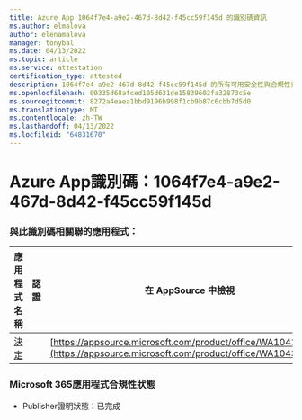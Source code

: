 ```yaml
---
title: Azure App 1064f7e4-a9e2-467d-8d42-f45cc59f145d 的識別碼資訊
ms.author: elmalova
author: elenamalova
manager: tonybal
ms.date: 04/13/2022
ms.topic: article
ms.service: attestation
certification_type: attested
description: 1064f7e4-a9e2-467d-8d42-f45cc59f145d 的所有可用安全性與合規性資訊。
ms.openlocfilehash: 00335d68afced105d631de15839602fa32873c5e
ms.sourcegitcommit: 8272a4eaea1bbd9196b998f1cb9b87c6cbb7d5d0
ms.translationtype: MT
ms.contentlocale: zh-TW
ms.lasthandoff: 04/13/2022
ms.locfileid: "64831670"
---
```

# <a name="azure-app-id-1064f7e4-a9e2-467d-8d42-f45cc59f145d"></a>Azure App識別碼：1064f7e4-a9e2-467d-8d42-f45cc59f145d


### <a name="apps-associated-with-this-id"></a>與此識別碼相關聯的應用程式：
| **應用程式名稱** | **認證** | **在 AppSource 中檢視** |
|--------------|---------------|-----------------------|
| [決定](../forward/WA104381880.md) |  | [https://appsource.microsoft.com/product/office/WA104381880](https://appsource.microsoft.com/product/office/WA104381880) |

### <a name="microsoft-365-app-compliance-status"></a>Microsoft 365應用程式合規性狀態
- Publisher證明狀態：已完成
